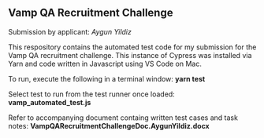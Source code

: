 ## Vamp QA Recruitment Challenge

Submission by applicant: _Aygun Yildiz_

This respository contains the automated test code for my submission for the Vamp QA recruitment challenge. This instance of Cypress was installed via Yarn and code written in Javascript using VS Code on Mac.

To run, execute the following in a terminal window: **yarn test**

Select test to run from the test runner once loaded: **vamp_automated_test.js**

Refer to accompanying document containg written test cases and task notes: **VampQARecruitmentChallengeDoc.AygunYildiz.docx**



